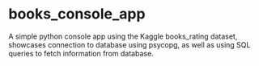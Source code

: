 # books_console_app

A simple python console app using the Kaggle books_rating dataset, showcases connection to database using psycopg, as well as using SQL queries to fetch information from database. 
